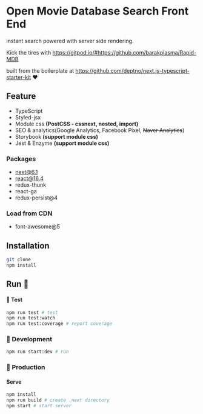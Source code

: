 # Open Movie Database Search Front End
instant search powered with server side rendering.

Kick the tires with https://gitpod.io/#https://github.com/barakplasma/Rapid-MDB

built from the boilerplate at https://github.com/deptno/next.js-typescript-starter-kit ❤

## Feature
 - TypeScript
 - Styled-jsx
 - Module css **(PostCSS - cssnext, nested, import)**
 - SEO & analytics(Google Analytics, Facebook Pixel, <s>Naver Analytics</s>)
 - Storybook **(support module css)**
 - Jest & Enzyme **(support module css)**

### Packages
 - next@6.1
 - react@16.4
 - redux-thunk
 - react-ga
 - redux-persist@4

### Load from CDN
 - font-awesome@5

## Installation

```sh
git clone
npm install
```

## Run :rocket:

#### :rocket: Test
```bash
npm run test # test
npm run test:watch
npm run test:coverage # report coverage
```

### :rocket: Development

```bash
npm run start:dev # run
```

### :rocket: Production

#### Serve
```bash
npm install
npm run build # create .next directory
npm start # start server
```
